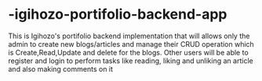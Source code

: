 # -igihozo-portifolio-backend-app
This is Igihozo's portifolio backend implementation that will allows only 
the admin to create new blogs/articles and manage their CRUD operation which is
Create,Read,Update and delete for the blogs. Other users will be able to register
and login to perform tasks like reading, liking and unliking an article and also making comments on it
